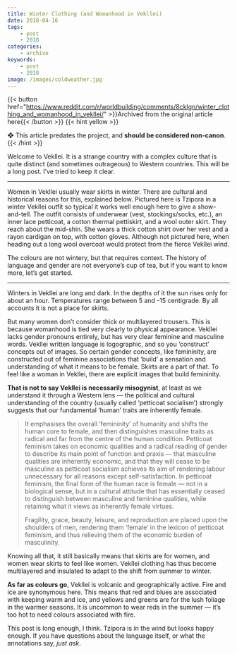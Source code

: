 ```yaml
---
title: Winter Clothing (and Womanhood in Vekllei)
date: 2018-04-16
tags:
    - post
    - 2018
categories:
    - archive
keywords:
    - post
    - 2018
image: /images/coldweather.jpg
---
```

{{< button href="https://www.reddit.com/r/worldbuilding/comments/8cklgn/winter_clothing_and_womanhood_in_vekllei/" >}}Archived from the original article here{{< /button >}}
{{< hint yellow >}}

❖ This article predates the project, and **should be considered non-canon**.
{{< /hint >}}

Welcome to Vekllei. It is a strange country with a complex culture that is quite distinct (and sometimes outrageous) to Western countries. This will be a long post. I’ve tried to keep it clear.

---

Women in Vekllei usually wear skirts in winter. There are cultural and historical reasons for this, explained below. Pictured here is Tzipora in a winter Vekllei outfit so typical it works well enough here to give a show-and-tell. The outfit consists of underwear (vest, stockings/socks, etc.), an inner lace petticoat, a cotton thermal pettiskirt, and a wool outer skirt. They reach about the mid-shin. She wears a thick cotton shirt over her vest and a rayon cardigan on top, with cotton gloves. Although not pictured here, when heading out a long wool overcoat would protect from the fierce Vekllei wind.

The colours are not wintery, but that requires context. The history of language and gender are not everyone’s cup of tea, but if you want to know more, let’s get started.

---

Winters in Vekllei are long and dark. In the depths of it the sun rises only for about an hour. Temperatures range between 5 and -15 centigrade. By all accounts it is not a place for skirts.

But many women don’t consider thick or multilayered trousers. This is because womanhood is tied very clearly to physical appearance. Vekllei lacks gender pronouns entirely, but has very clear feminine and masculine words. Vekllei written language is logographic, and so you ‘construct’ concepts out of images. So certain gender concepts, like femininity, are constructed out of feminine associations that ‘build’ a sensation and understanding of what it means to be female. Skirts are a part of that. To feel like a woman in Vekllei, there are explicit images that build femininity.

**That is not to say Vekllei is necessarily misogynist**, at least as we understand it through a Western lens  —  the political and cultural understanding of the country (usually called ‘petticoat socialism’) strongly suggests that our fundamental ‘human’ traits are inherently female.

>It emphasises the overall ‘femininity’ of humanity and shifts the human core to female, and then distinguishes masculine traits as radical and far from the centre of the human condition. Petticoat feminism takes on economic qualities and a radical reading of gender to describe its main point of function and praxis  —  that masculine qualities are inherently economic, and that they will cease to be masculine as petticoat socialism achieves its aim of rendering labour unnecessary for all reasons except self-satisfaction. In petticoat feminism, the final form of the human race is female  —  not in a biological sense, but in a cultural attitude that has essentially ceased to distinguish between masculine and feminine qualities, while retaining what it views as inherently female virtues.  
>  
>Fragility, grace, beauty, leisure, and reproduction are placed upon the shoulders of men, rendering them ‘female’ in the lexicon of petticoat feminism, and thus relieving them of the economic burden of masculinity.

Knowing all that, it still basically means that skirts are for women, and women wear skirts to feel like women. Vekllei clothing has thus become multilayered and insulated to adapt to the shift from summer to winter.

**As far as colours go**, Vekllei is volcanic and geographically active. Fire and ice are synonymous here. This means that red and blues are associated with keeping warm and ice, and yellows and greens are for the lush foliage in the warmer seasons. It is uncommon to wear reds in the summer  —  it’s too hot to need colours associated with fire.

This post is long enough, I think. Tzipora is in the wind but looks happy enough. If you have questions about the language itself, or what the annotations say, *just ask*.
